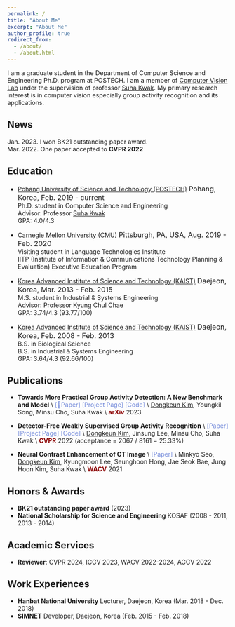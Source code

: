```yaml
---
permalink: /
title: "About Me"
excerpt: "About Me"
author_profile: true
redirect_from: 
  - /about/
  - /about.html
---
```


I am a graduate student in the Department of Computer Science and Engineering Ph.D. program at POSTECH. 
I am a member of [Computer Vision Lab](https://cvlab.postech.ac.kr) 
under the supervision of professor [Suha Kwak](http://cvlab.postech.ac.kr/~suhakwak).
My primary research interest is in computer vision especially group activity recognition and its applications. 

## News
Jan. 2023. I won BK21 outstanding paper award. \
Mar. 2022. One paper accepted to **CVPR 2022**

## Education
- [Pohang University of Science and Technology (POSTECH)](https://postech.ac.kr) <font size="3">Pohang, Korea, Feb. 2019 - current</font>
<br>Ph.D. student in Computer Science and Engineering
<br>Advisor: Professor <a href="https://cvlab.postech.ac.kr/~suhakwak">Suha Kwak</a>
<br>GPA: 4.0/4.3

- [Carnegie Mellon University (CMU)](https://www.cmu.edu/) <font size="3">Pittsburgh, PA, USA, Aug. 2019 - Feb. 2020</font>
<br>Visiting student in Language Technologies Institute
<br>IITP (Institute of Information & Communications Technology Planning & Evaluation) Executive Education Program


- [Korea Advanced Institute of Science and Technology (KAIST)](https://www.kaist.ac.kr/en/) <font size="3">Daejeon, Korea, Mar. 2013 - Feb. 2015</font>
<br> M.S. student in Industrial & Systems Engineering 
<br> Advisor: Professor Kyung Chul Chae 
<br> GPA: 3.74/4.3 (93.77/100)


- [Korea Advanced Institute of Science and Technology (KAIST)](https://www.kaist.ac.kr/en/) <font size="3">Daejeon, Korea, Feb. 2008 - Feb. 2013 </font>
<br> B.S. in Biological Science 
<br> B.S. in Industrial & Systems Engineering 
<br> GPA: 3.64/4.3 (92.66/100)


## Publications
- **Towards More Practical Group Activity Detection: A New Benchmark and Model** \\
<a href="https://arxiv.org/abs/2312.02878" style="color: #7289da; text-decoration: none;">[Paper]</a>
<a href="https://dk-kim.github.io/CAFE" style="color: #7289da; text-decoration: none;">[Project Page]</a>
<a href="https://github.com/dk-kim/CAFE_codebase" style="color: #7289da; text-decoration: none;">[Code]</a> \\
<u>Dongkeun Kim</u>, Youngkil Song, Minsu Cho, Suha Kwak \\
<span style="color:darkred">**arXiv**</span> 2023

- **Detector-Free Weakly Supervised Group Activity Recognition** \\
<a href="https://arxiv.org/abs/2204.02139" style="color: #7289da; text-decoration: none;">[Paper]</a>
<a href="https://cvlab.postech.ac.kr/research/DFWSGAR" style="color: #7289da; text-decoration: none;">[Project Page]</a>
<a href="https://github.com/dk-kim/DFWSGAR" style="color: #7289da; text-decoration: none;">[Code]</a> \\
<u>Dongkeun Kim</u>, Jinsung Lee, Minsu Cho, Suha Kwak \\
<span style="color:darkred">**CVPR**</span> 2022 (acceptance = 2067 / 8161 = 25.33%) 

- **Neural Contrast Enhancement of CT Image** \\
<a href="https://openaccess.thecvf.com/content/WACV2021/papers/Seo_Neural_Contrast_Enhancement_of_CT_Image_WACV_2021_paper.pdf" style="color: #7289da; text-decoration: none;">[Paper]</a> \\
Minkyo Seo, <u>Dongkeun Kim</u>, Kyungmoon Lee, Seunghoon Hong, Jae Seok Bae, Jung Hoon Kim, Suha Kwak \\
<span style="color:darkred">**WACV**</span> 2021


## Honors & Awards
- **BK21 outstanding paper award** (2023)
- **National Scholarship for Science and Engineering** KOSAF (2008 - 2011, 2013 - 2014)


## Academic Services
- **Reviewer**: CVPR 2024, ICCV 2023, WACV 2022-2024, ACCV 2022


## Work Experiences
- **Hanbat National University** Lecturer, Daejeon, Korea (Mar. 2018 - Dec. 2018)
- **SIMNET** Developer, Daejeon, Korea (Feb. 2015 - Feb. 2018)
